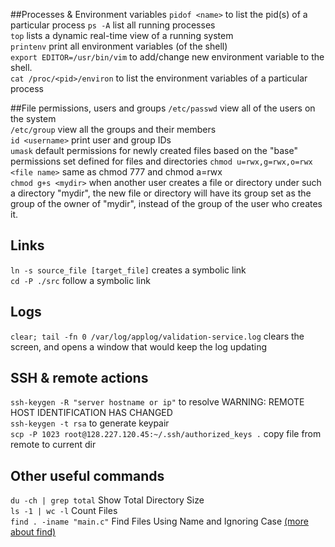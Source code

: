 ##Processes & Environment variables
```pidof <name>``` to list the pid(s) of a particular process
```ps -A``` list all running processes  
```top``` lists a dynamic real-time view of a running system  
```printenv``` print all environment variables (of the shell)  
```export EDITOR=/usr/bin/vim``` to add/change new environment variable to the shell.  
```cat /proc/<pid>/environ``` to list the environment variables of a particular process 

##File permissions, users and groups
`/etc/passwd` view all of the users on the system  
`/etc/group` view all the groups and their members  
`id <username>` print user and group IDs  
`umask` default permissions for newly created files based on the "base" permissions set defined for files and directories
`chmod u=rwx,g=rwx,o=rwx <file name>` same as chmod 777 and chmod a=rwx    
`chmod g+s <mydir>` when another user creates a file or directory under such a directory "mydir", the new file or directory will have its group set as the group of the owner of "mydir", instead of the group of the user who creates it.

## Links
`ln -s source_file [target_file]` creates a symbolic link  
`cd -P ./src` follow a symbolic link  
## Logs
`clear; tail -fn 0 /var/log/applog/validation-service.log` clears the screen, and opens a window that would keep the log updating  

## SSH & remote actions
`ssh-keygen -R "server hostname or ip"` to resolve WARNING: REMOTE HOST IDENTIFICATION HAS CHANGED  
`ssh-keygen -t rsa` to generate keypair  
`scp -P 1023 root@128.227.120.45:~/.ssh/authorized_keys .` copy file from remote to current dir

## Other useful commands
`du -ch | grep total` Show Total Directory Size  
`ls -1 | wc -l` Count Files  
`find . -iname "main.c"` Find Files Using Name and Ignoring Case  [(more about find)](http://www.thegeekstuff.com/2009/03/15-practical-linux-find-command-examples/)

